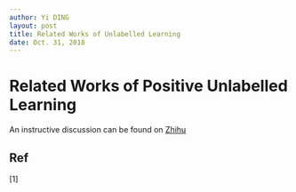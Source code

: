 ```yaml
---
author: Yi DING
layout: post
title: Related Works of Unlabelled Learning
date: Oct. 31, 2018
---
```

# Related Works of Positive Unlabelled Learning

An instructive discussion can be found on [Zhihu](https://www.zhihu.com/question/286851129)





## Ref

[1] 

